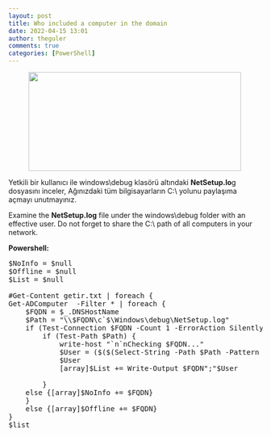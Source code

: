 ```yaml
---
layout: post
title: Who included a computer in the domain
date: 2022-04-15 13:01
author: theguler
comments: true
categories: [PowerShell]
---
```

<!-- wp:image {"id":2832,"width":421,"height":196,"sizeSlug":"large","linkDestination":"none"} -->
<figure class="wp-block-image size-large is-resized"><img src="https://farukguler.com/assets/post_images/image.webp?w=1024" alt="" class="wp-image-2832" width="421" height="196" /></figure>
<!-- /wp:image -->

<!-- wp:paragraph -->
<p>Yetkili bir kullanıcı ile windows\debug klasörü altındaki <strong>NetSetup.lo</strong>g dosyasını inceler, Ağınızdaki tüm bilgisayarların C:\  yolunu paylaşıma açmayı unutmayınız.</p>
<!-- /wp:paragraph -->

<!-- wp:paragraph -->
<p>Examine the <strong>NetSetup.log</strong> file under the windows\debug folder with an effective user. Do not forget to share the C:\ path of all computers in your network.</p>
<!-- /wp:paragraph -->

<!-- wp:paragraph -->
<p><strong>Powershell:</strong></p>
<!-- /wp:paragraph -->

<!-- wp:preformatted -->
<pre class="wp-block-preformatted">$NoInfo = $null
$Offline = $null
$List = $null

#Get-Content getir.txt | foreach {
Get-ADComputer  -Filter * | foreach {
    $FQDN = $_.DNSHostName 
    $Path = "\\$FQDN\c`$\Windows\debug\NetSetup.log"
    if (Test-Connection $FQDN -Count 1 -ErrorAction SilentlyContinue) { 
        if (Test-Path $Path) {
            write-host "`n`nChecking $FQDN..."        
            $User = ($($(Select-String -Path $Path -Pattern "lpAccount: " -CaseSensitive)  -split " ")[3])
            $User
            [array]$List += Write-Output $FQDN";"$User

        } 
    else {[array]$NoInfo += $FQDN}
    } 
    else {[array]$Offline += $FQDN}
}
$list</pre>
<!-- /wp:preformatted -->
